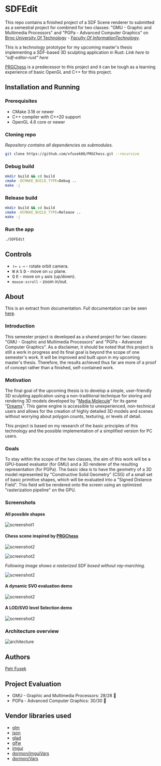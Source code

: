 # SDFEdit

This repo contains a finished project of a SDF Scene renderer to submitted as a semestral project for combined for two classes: "GMU - Graphic and Multimedia Processors" and "PGPa - Advanced Computer Graphics" on [Brno University
Of Technology](https://www.vut.cz/en) - [*Faculty Of InformationTechnology*](https://www.fit.vut.cz/.en).

This is a technology prototype for my upcoming master's thesis implementing a SDF-based 3D sculpting application in Rust: *Link here to "sdf-editor-rust" here*

[PRGChess](https://github.com/xfusek08/PRGChess) is a predecessor to this project and it can be tough as a learning experience of basic OpenGL and C++ for this project.

## Installation and Running

### Prerequisites

- CMake 3.18 or newer
- C++ compiler with C++20 support
- OpenGL 4.6 core or newer

### Cloning repo
*Repository contains all dependencies as submodules.*

```bash
git clone https://github.com/xfusek08/PRGChess.git --recursive
```

### Debug build

```bash
mkdir build && cd build
cmake -DCMAKE_BUILD_TYPE=Debug ..
make -j
```

### Release build

```bash
mkdir build && cd build
cmake -DCMAKE_BUILD_TYPE=Release ..
make -j
```

### Run the app

```bash
./SDFEdit
```
## Controls

- <kbd>↑</kbd><kbd>←</kbd> <kbd>↓</kbd> <kbd>→</kbd> - rotate orbit camera.
- <kbd>W</kbd> <kbd>A</kbd> <kbd>S</kbd> <kbd>D</kbd> - move on `xz` plane.
- <kbd>Q</kbd> <kbd>E</kbd> - move on `y` axis (up/down).
- `mouse-scroll` - zoom in/out.


## About

This is an extract from documentation.
Full documentation can be seen [here](doc/project.pdf).

### Introduction

This semester project is developed as a shared project for two classes: "GMU - Graphic and Multimedia Processors" and "PGPa - Advanced Computer Graphics".
As a disclaimer, it should be noted that this project is still a work in progress and its final goal is beyond the scope of one semester's work. It will be improved and built upon in my upcoming master's thesis.
Therefore, the results achieved thus far are more of a proof of concept rather than a finished, self-contained work.

### Motivation

The final goal of the upcoming thesis is to develop a simple, user-friendly 3D sculpting application using a non-traditional technique for storing and rendering 3D models developed by "[Media Molecule](https://www.mediamolecule.com/)" for its game "[Dreams](https://www.mediamolecule.com/games/dreams)".
This game engine is accessible to unexperienced, non-technical users and allows for the creation of highly detailed 3D models and scenes without worrying about polygon counts, texturing, or levels of detail.

This project is based on my research of the basic principles of this technology and the possible implementation of a simplified version for PC users.

### Goals

To stay within the scope of the two classes, the aim of this work will be a GPU-based evaluator (for GMU) and a 3D renderer of the resulting representation (for PGPa).
The basic idea is to have the geometry of a 3D model represented by "Constructive Solid Geometry" (CSG) of a small set of basic primitive shapes, which will be evaluated into a "Signed Distance Field". This field will be rendered onto the screen using an optimized "rasterization pipeline" on the GPU.

### Screenshots

#### All possible shapes
![screenshot1](doc/primitives_scene.png)
#### Chess scene inspired by [PRGChess](https://github.com/xfusek08/PRGChess)

![screenshot2](doc/chess2.png)

![screenshot2](doc/chess.png)

*Following image shows a rasterized SDF boxed without ray-marching.*

![screenshot2](doc/chessBoxes.png)

#### A dynamic SVO evaluation demo

![screenshot2](doc/dynamic_img.gif)

#### A LOD/SVO level Selection demo

![screenshot2](doc/LOD_img.gif)

### Architecture overview

![architecture](doc/desing_idea.svg)

## Authors
[Petr Fusek](https://github.com/xfusek08)

## Project Evaluation

- GMU - Graphic and Multimedia Processors: 28/28 🥳
- PGPa - Advanced Computer Graphics: 30/30 🥳

## Vendor libraries used

- [glm](https://github.com/g-truc/glm)
- [json](https://github.com/nlohmann/json)
- [glad](https://glad.dav1d.de)
- [glfw](https://www.glfw.org/)
- [imgui](https://github.com/ocornut/imgui)
- [dormon/imguiVars](https://github.com/dormon/imguiVars)
- [dormon/Vars](https://github.com/dormon?tab=repositories)
